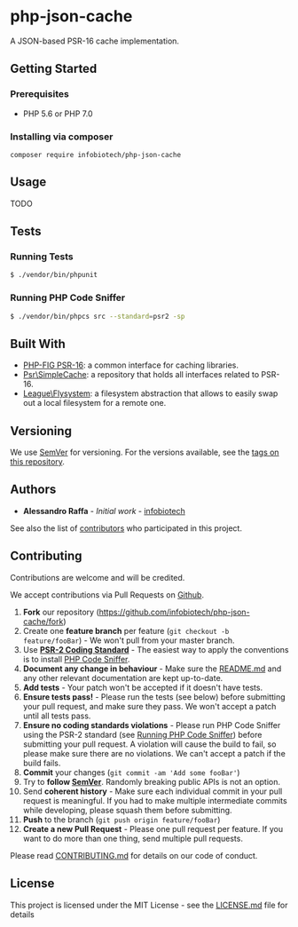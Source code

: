 # php-json-cache

A JSON-based PSR-16 cache implementation.

## Getting Started

### Prerequisites

* PHP 5.6 or PHP 7.0

### Installing via composer

```
composer require infobiotech/php-json-cache
```

## Usage

TODO

## Tests

### Running Tests

``` bash
$ ./vendor/bin/phpunit
```

### Running PHP Code Sniffer

``` bash
$ ./vendor/bin/phpcs src --standard=psr2 -sp
```

## Built With

* [PHP-FIG PSR-16](http://www.php-fig.org/psr/psr-16/): a common interface for caching libraries.
* [Psr\SimpleCache](https://github.com/php-fig/simple-cache): a repository that holds all interfaces related to PSR-16.
* [League\Flysystem](https://flysystem.thephpleague.com/): a filesystem abstraction that allows to easily swap out a local filesystem for a remote one.

## Versioning

We use [SemVer](http://semver.org/) for versioning. For the versions available, see the [tags on this repository](https://github.com/infobiotech/php-json-cache/tags).

## Authors

* **Alessandro Raffa** - *Initial work* - [infobiotech](https://github.com/infobiotech)

See also the list of [contributors](https://github.com/infobiotech/php-json-cache/contributors) who participated in this project.

## Contributing

Contributions are welcome and will be credited.

We accept contributions via Pull Requests on [Github](https://github.com/infobiotech/php-json-cache).

1. **Fork** our repository (<https://github.com/infobiotech/php-json-cache/fork>)
2. Create one **feature branch** per feature (`git checkout -b feature/fooBar`) - We won't pull from your master branch.
3. Use **[PSR-2 Coding Standard](https://github.com/php-fig/fig-standards/blob/master/accepted/PSR-2-coding-style-guide.md)** - The easiest way to apply the conventions is to install [PHP Code Sniffer](http://pear.php.net/package/PHP_CodeSniffer).
4. **Document any change in behaviour** - Make sure the [README.md](README.md) and any other relevant documentation are kept up-to-date.
5. **Add tests** - Your patch won't be accepted if it doesn't have tests.
6. **Ensure tests pass!** - Please run the tests (see below) before submitting your pull request, and make sure they pass. We won't accept a patch until all tests pass.
7. **Ensure no coding standards violations** - Please run PHP Code Sniffer using the PSR-2 standard (see [Running PHP Code Sniffer](https://github.com/infobiotech/php-json-cache#running-php-code-sniffer)) before submitting your pull request. A violation will cause the build to fail, so please make sure there are no violations. We can't accept a patch if the build fails.
8. **Commit** your changes (`git commit -am 'Add some fooBar'`)
9. Try to **follow [SemVer](http://semver.org/)**. Randomly breaking public APIs is not an option.
10. Send **coherent history** - Make sure each individual commit in your pull request is meaningful. If you had to make multiple intermediate commits while developing, please squash them before submitting.
11. **Push** to the branch (`git push origin feature/fooBar`)
12. **Create a new Pull Request** - Please one pull request per feature. If you want to do more than one thing, send multiple pull requests.

Please read [CONTRIBUTING.md](CONTRIBUTING.md) for details on our code of conduct.

## License

This project is licensed under the MIT License - see the [LICENSE.md](LICENSE.md) file for details
